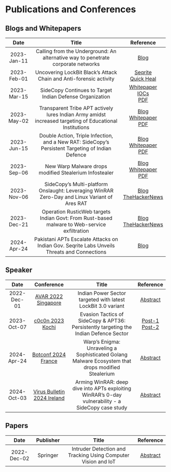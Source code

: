 # Publications and Conferences

## Blogs and Whitepapers

|Date  |  Title  |  Reference  |
|:-:|:-:|:-:|
|2023-Jan-11|  Calling from the Underground: An alternative way to penetrate corporate networks |  [Blog](https://www.seqrite.com/blog/calling-from-the-underground-an-alternative-way-to-penetrate-corporate-networks/)  |
|2023-Feb-01|  Uncovering LockBit Black’s Attack Chain and Anti-forensic activity  |  [Seqrite](https://www.seqrite.com/blog/uncovering-lockbit-blacks-attack-chain-and-anti-forensic-activity/)  <br /> [Quick Heal](https://blogs.quickheal.com/uncovering-lockbit-blacks-attack-chain-and-anti-forensic-activity/)|
|2023-Mar-15|  SideCopy Continues to Target Indian Defense Organization  |  [Whitepaper](https://www.seqrite.com/resources/sidecopy-continues-to-target-indian-defense-organization)  <br /> [IOCs](https://www.seqrite.com/documents/en/white-papers/iocs-list.pdf) <br /> [PDF](https://www.seqrite.com/documents/en/white-papers/sidecopy-continues-to-target-indian-defense-organization.pdf)|
|2023-May-02|  Transparent Tribe APT actively lures Indian Army amidst increased targeting of Educational Institutions  |  [Blog](https://www.seqrite.com/blog/transparent-tribe-apt-actively-lures-indian-army-amidst-increased-targeting-of-educational-institutions/) <br /> [Whitepaper](https://www.seqrite.com/resources/transparent-tribe-apt-actively-lures-indian-army-amidst-increased-targeting-of-educational-institutions) <br /> [PDF](https://www.seqrite.com/documents/en/white-papers/whitepaper-transparent-tribe-apt.pdf)  |
|2023-Jun-15|  Double Action, Triple Infection, and a New RAT: SideCopy’s Persistent Targeting of Indian Defence  | [Blog](https://www.seqrite.com/blog/double-action-triple-infection-and-a-new-rat-sidecopys-persistent-targeting-of-indian-defence/) <br /> [Whitepaper](https://www.seqrite.com/resources/double-action-triple-infection-and-a-new-rat-sidecopys-persistent-targeting-of-indian-defence) <br /> [PDF](https://www.seqrite.com/documents/en/white-papers/double-action-triple-infection-and-a-new-rat-sidecopys-persistent-targeting-of-indian-defence.pdf) |
|2023-Sep-06|  New Warp Malware drops modified Stealerium Infostealer  |  [Blog](https://www.seqrite.com/blog/new-warp-malware-drops-modified-stealerium-infostealer/)  <br /> [Whitepaper](https://www.seqrite.com/resources/new-warp-malware-drops-modified-stealerium-infostealer)  <br /> [PDF](https://www.seqrite.com/documents/en/white-papers/new-warp-malware-drops-modified-stealerium-infostealer.pdf)  |
|2023-Nov-06|  SideCopy’s Multi-platform Onslaught: Leveraging WinRAR Zero-Day and Linux Variant of Ares RAT  |  [Blog](https://www.seqrite.com/blog/sidecopys-multi-platform-onslaught-leveraging-winrar-zero-day-and-linux-variant-of-ares-rat/) <br /> [TheHackerNews](https://thehackernews.com/2023/11/sidecopy-exploiting-winrar-flaw-in.html)|
|2023-Dec-21|  Operation RusticWeb targets Indian Govt: From Rust-based malware to Web-service exfiltration  |  [Blog](https://www.seqrite.com/blog/operation-rusticweb-targets-indian-govt-from-rust-based-malware-to-web-service-exfiltration/) <br /> [TheHackerNews](https://thehackernews.com/2023/12/operation-rusticweb-rust-based-malware.html)|
|2024-Apr-24|  Pakistani APTs Escalate Attacks on Indian Gov. Seqrite Labs Unveils Threats and Connections  |  [Blog](https://www.seqrite.com/blog/pakistani-apts-escalate-attacks-on-indian-gov-seqrite-labs-unveils-threats-and-connections/) |

## Speaker

|Date  |  Conference  |  Title  |  Reference  |
|:-:|:-:|:-:|:-:|
|2022-Dec-01|  [AVAR 2022 Singapore](https://aavar.org/avar2022/) |  Indian Power Sector targeted with latest LockBit 3.0 variant  |  [Abstract](https://aavar.org/avar2022/index.php/indian-power-sector-targeted-with-latest-lockbit-3-0-variant/)  |
|2023-Oct-07|  [c0c0n 2023 Kochi](https://india.c0c0n.org/2023/)  |  Evasion Tactics of SideCopy & APT36: Persistently targeting the Indian Defence Sector  |  [Post-1](https://www.linkedin.com/feed/update/urn:li:activity:7112009257146871808?utm_source=share&utm_medium=member_android) <br /> [Post-2](https://www.linkedin.com/posts/c0c0nconference_cybersecurityconference-c0c0n-speaker-activity-7143202560030498816-Qyhe?utm_source=li_share&utm_content=feedcontent&utm_medium=g_dt_web&utm_campaign=copy)|
|2024-Apr-24|  [Botconf 2024 France](https://www.botconf.eu/) |  Warp’s Enigma: Unraveling a Sophisticated Golang Malware Ecosystem that drops modified Stealerium  |  [Abstract](https://www.botconf.eu/botconf-presentation-or-article/warps-enigma-unraveling-a-sophisticated-golang-malware-ecosystem-that-drops-modified-stealerium/)  |
|2024-Oct-03|  [Virus Bulletin 2024 Ireland](https://www.virusbulletin.com/conference/vb2024/) |  Arming WinRAR: deep dive into APTs exploiting WinRAR’s 0-day vulnerability - a SideCopy case study  |  [Abstract](https://www.virusbulletin.com/conference/vb2024/abstracts/arming-winrar-deep-dive-apts-exploiting-winrars-0-day-vulnerability-sidecopy-case-study/)  |

## Papers

|Date  |  Publisher  |  Title  |  Reference  |
|:-:|:-:|:-:|:-:|
|2022-Dec-02|   Springer  |  Intruder Detection and Tracking Using Computer Vision and IoT  |  [Abstract](https://link.springer.com/chapter/10.1007/978-981-19-5550-1_44)  |
